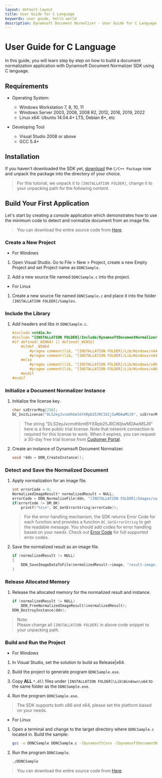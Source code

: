```yaml
---
layout: default-layout
title: User Guide for C Language
keywords: user guide, hello world
description: Dynamsoft Document Normalizer - User Guide for C Language
---
```


# User Guide for C Language

In this guide, you will learn step by step on how to build a document normalization application with Dynamsoft Document Normalizer SDK using C language.

## Requirements

- Operating System:
  - Windows Workstation 7, 8, 10, 11
  - Windows Server 2003, 2008, 2008 R2, 2012, 2016, 2019, 2022
  - Linux x64: Ubuntu 14.04.4+ LTS, Debian 8+, etc

- Developing Tool
  - Visual Studio 2008 or above
  - GCC 5.4+  

## Installation

If you haven't downloaded the SDK yet, <a href="https://download2.dynamsoft.com/ddn/dynamsoft-document-normalizer-c_cpp-1.0.0-beta.zip">download</a> the `C/C++ Package` now and unpack the package into the directory of your choice.
>For this tutorial, we unpack it to `[INSTALLATION FOLDER]`, change it to your unpacking path for the following content.

## Build Your First Application

Let's start by creating a console application which demonstrates how to use the minimum code to detect and normalize document from an image file.  
>You can download the entire source code from [Here](https://github.com/Dynamsoft/document-normalizer-c-cpp-samples/samples/tree/main/samples/C/HelloWorld).

### Create a New Project

- For Windows

1. Open Visual Studio. Go to File > New > Project, create a new Empty Project and set Project name as `DDNCSample`.

2. Add a new source file named `DDNCSample.c` into the project.

- For Linux

1. Create a new source file named `DDNCSample.c` and place it into the folder `[INSTALLATION FOLDER]/Samples`.

### Include the Library

1. Add headers and libs in `DDNCSample.c`.

    ```c
    #include <stdio.h>
    #include "[INSTALLATION FOLDER]/Include/DynamsoftDocumentNormalizer.h"
    #if defined(_WIN64) || defined(_WIN32)
        #ifdef _WIN64
            #pragma comment(lib, "[INSTALLATION FOLDER]/Lib/Windows/x64/DynamsoftCorex64.lib")
            #pragma comment(lib, "[INSTALLATION FOLDER]/Lib/Windows/x64/DynamsoftDocumentNormalizerx64.lib")
        #else
            #pragma comment(lib, "[INSTALLATION FOLDER]/Lib/Windows/x86/DynamsoftCorex86.lib")
            #pragma comment(lib, "[INSTALLATION FOLDER]/Lib/Windows/x86/DynamsoftDocumentNormalizerx86.lib")
        #endif
    #endif
    ```

### Initialize a Document Normalizer Instance

1. Initialize the license key.

    ```c
    char szErrorMsg[256];
    DC_InitLicense("DLS2eyJvcmdhbml6YXRpb25JRCI6IjIwMDAwMSJ9", szErrorMsg, 256);
    ```

    > The string "DLS2eyJvcmdhbml6YXRpb25JRCI6IjIwMDAwMSJ9" here is a free public trial license. Note that network connection is required for this license to work. When it expires, you can
    > request a 30-day free trial license from <a href="https://www.dynamsoft.com/customer/license/trialLicense?utm_source=guide&product=ddn&package=desktop" target="_blank">Customer Portal</a>.

2. Create an instance of Dynamsoft Document Normalizer.

    ```c
    void *ddn = DDN_CreateInstance();
    ```

### Detect and Save the Normalized Document

1. Apply normalization for an image file.

    ```c
    int errorCode = 0;
    NormalizedImageResult* normalizedResult = NULL;
    errorCode = DDN_NormalizeFile(ddn, "[INSTALLATION FOLDER]/Images/sample-image.png", "", NULL, &normalizedResult);
    if(errorCode != DM_OK)
        printf("%s\n", DC_GetErrorString(errorCode));
    ```

    >For the error handling mechanism, the SDK returns Error Code for each function and provides a function `DC_GetErrorString` to get the readable message. You should add codes for error handling based on your needs. Check out [Error Code]({{site.enumerations}}error-code.html) for full supported error codes.

2. Save the normalized result as an image file.

    ```c
    if (normalizedResult != NULL)
    {
        DDN_SaveImageDataToFile(normalizedResult->image, "result-image.png");
    }
    ```

### Release Allocated Memory

1. Release the allocated memory for the normalized result and instance.

    ```c
    if (normalizedResult != NULL)
        DDN_FreeNormalizedImageResult(&normalizedResult);
    DDN_DestroyInstance(ddn);
    ```

>Note:  
Please change all `[INSTALLATION FOLDER]` in above code snippet to your unpacking path.

### Build and Run the Project

- For Windows

1. In Visual Studio, set the solution to build as Release\|x64.

2. Build the project to generate program `DDNCSample.exe`.

3. Copy **ALL** `*.dll` files under `[INSTALLATION FOLDER]\Lib\Windows\x64` to the same folder as the `DDNCSample.exe`.

4. Run the program `DDNCSample.exe`.

>The SDK supports both x86 and x64, please set the platform based on your needs.

- For Linux

1. Open a terminal and change to the target directory where `DDNCSample.c` located in. Build the sample:

    ```bash
    gcc -o DDNCSample DDNCSample.c -lDynamsoftCore -lDynamsoftDocumentNormalizer -L ../Lib/Linux -Wl,-rpath=../Lib/Linux
    ```

2. Run the program `DDNCSample`.

    ```bash
    ./DDNCSample
    ```

>You can download the entire source code from [Here](https://github.com/Dynamsoft/document-normalizer-c-cpp-samples/samples/tree/main/samples/C/HelloWorld).
